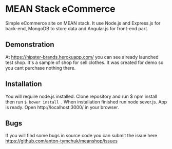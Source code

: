 # MEAN Stack eCommerce
Simple eCommerce site on MEAN stack. It use Node.js and Express.js for back-end, MongoDB to store data and Angular.js for front-end part.

## Demonstration
At https://hipster-brands.herokuapp.com/ you can see already launched test shop. It's a sample of shop for sell clothes.
It was created for demo so you cant purchase nothing there.

## Installation
You will require node.js installed. Clone repository and run $ npm install then run ```$ bower install ```. When installation finished run node sever.js. App is ready. Open http://localhost:3000/ in your browser.


## Bugs
If you will find some bugs in source code you can submit the issue here https://github.com/anton-tymchuk/meanshop/issues
